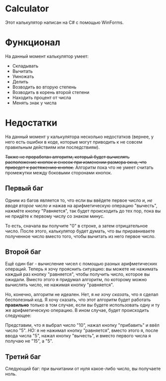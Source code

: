 # Calculator
Этот калькулятор написан на C# с помощью WinForms.

# Функционал
На данный момент калькулятор умеет:
- Складывать
- Вычитать
- Умножать
- Делить
- Возводить во вторую степень
- Возводить в корень второй степени
- Находить процент от числа
- Менять знак у числа

# Недостатки
На данный момент у калькулятора несколько недостатков (вернее, у него есть ошибки в коде, которые могут приводить к не совсем правильным действиям или последствиям).

~~Также не проработан алгоритм, который будет вычислять расположение кнопок и сносок при изменении размера окна, что приведет к растяжению кнопок.~~
Алгоритм пока что не умеет считать промежутки между боковыми сторонами кнопок.

## Первый баг
Одним из багов является то, что если вы ввёдете первое число и, *не вводя второе число* и нажав на арифметическую операцию "вычесть", нажмёте кнопку "Равняется", так будет происходить до тех пор, пока вы не придёте к первому числу со знаком минус.

То есть, сначала вы получите "0" в строке, а затем отрицательное число. После этого, калькулятор будет думать, что вы приравниваете полученное число вместо того, чтобы вычитать из него первое число.

## Второй баг
Ещё один баг - вычисление чисел с помощью разных арифметических операций. Теперь я хочу прояснить ситуацию: вы можете не нажимать каждый раз кнопку "равняется", чтобы получить число, которое вы ожидали. Вместо этого я придумал алгоритм, по которому можно вычислять число, не нажимая кнопку "равняется".

Но, конечно, алгоритм не идеален. Нет, я *не хочу сказать*, что я сделал бесполезный код. Я хочу сказать, что этот алгоритм будет работать **правильно** только в том случае, если вы будете использовать одну и ту же арифметическую операцию. В ином случае, будет происходить следующее:

Представим, что я выбрал число "10", нажал кнопку "прибавить" и ввёл число "5". *НО:* я не нажимал кнопку "равняется", вместо этого я, после ввода числа "5", нажал кнопку "вычесть", и вместо первого числа я получаю не "15", а "5".

## Третий баг
Следующий баг: при вычитании от нуля какое-либо число, вы получаете ноль.
